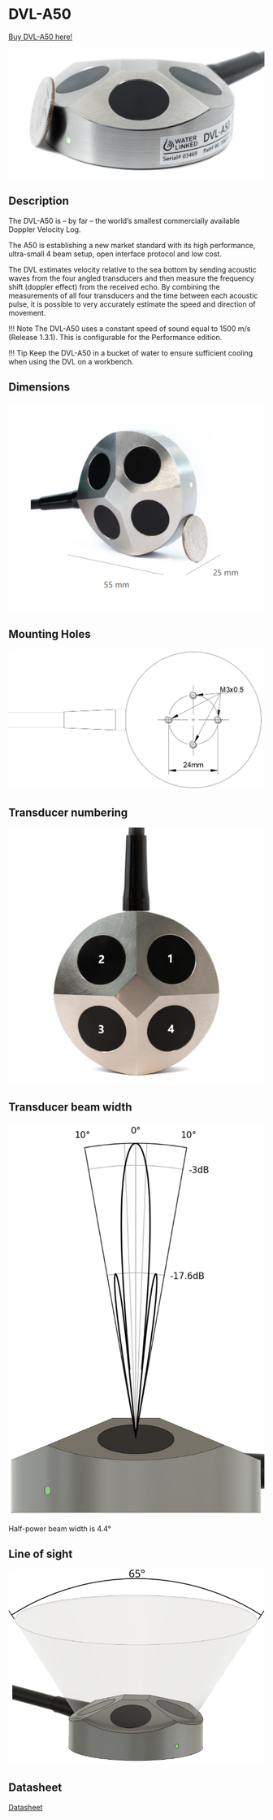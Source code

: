 # DVL-A50

[Buy DVL-A50 here!](https://store.waterlinked.com/product/dvl-a50/)

![dvl_a50](../img/DVL-A50.jpg)

## Description
The DVL-A50 is – by far – the world’s smallest commercially available Doppler Velocity Log.

The A50 is establishing a new market standard with its high performance, ultra-small 4 beam setup, open interface protocol and low cost.

The DVL estimates velocity relative to the sea bottom by sending acoustic waves from the four angled transducers and then measure the frequency shift (doppler effect) from the received echo. By combining the measurements of all four transducers and the time between each acoustic pulse, it is possible to very accurately estimate the speed and direction of movement.

!!! Note
	The DVL-A50 uses a constant speed of sound equal to 1500 m/s (Release 1.3.1). This is configurable for the Performance edition.

!!! Tip
	Keep the DVL-A50 in a bucket of water to ensure sufficient cooling when using the DVL on a workbench.

## Dimensions

![dvl_a50_dimensions](../img/dvl_dimensions.png)


## Mounting Holes

![dvl_a50_mounting_holes_drawing](../img/dvl_mounting_holes_drawing.png)


## Transducer numbering

![dvl_a50_transducer_numbering](../img/dvl_transducer_numbering.jpg)


## Transducer beam width

![dvl_a50_transducer_beam](../img/dvl_transducer_directivity.svg)

Half-power beam width is 4.4°


## Line of sight

![dvl_a50_transducer_line_of_sight](../img/dvl_line_of_sight.svg)

## Datasheet

[Datasheet](https://store.waterlinked.com/datasheets/dvl-a50/)
